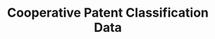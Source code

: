 ---
layout: default
bigquery: https://console.cloud.google.com/bigquery?p=patents-public-data&d=cpc&page=dataset
citation: '“Cooperative Patent Classification” by the EPO and USPTO, for public use. '
contributors: EPO, USPTO
cost: None
description: Cooperative Patent Classification Data contains the scheme and definitions
  of the Cooperative Patent Classification system for classifying patent documents.
  The CPC is the result of a partnership between the EPO and the USPTO in their joint
  effort to develop a common, internationally compatible classification system for
  technical documents, in particular patent publications, which will be used by both
  offices in the patent granting process
documentation: https://www.cooperativepatentclassification.org/cpcSchemeAndDefinitions
last_edit: 04/10/2022, 11:22:10
location: https://www.cooperativepatentclassification.org/index
maintained_by: USPTO, EPO
schema_fields:
- informative_references
- titleFull
- residualReferences
- level
- notAllocatable
- limitingReferences
- parents
- application_references
- title_part
- childGroups
- glossary
- breakdown_code
- synonyms
- limiting_references
- breakdownCode
- titlePart
- definition
- title_full
- ipcConcordant
- additional_only
- dateRevised
- ipc_concordant
- children
- symbol
- status
- informativeReferences
- sizeCache
- child_groups
- not_allocatable
- residual_references
- date_revised
- applicationReferences
shortname: cooperative_patent_classification
tags:
- patents
- science
title: Cooperative Patent Classification Data
uuid: 984374a7-16e9-4b35-9445-458daceb01bf
---